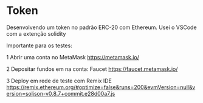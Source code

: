 # Token
Desenvolvendo um token no padrão ERC-20 com Ethereum.
Usei o VSCode com a extenção solidity

Importante para os testes:

1 Abrir uma conta no MetaMask https://metamask.io/

2 Depositar fundos em na conta: Faucet https://faucet.metamask.io/

3 Deploy em rede de teste com Remix IDE https://remix.ethereum.org/#optimize=false&runs=200&evmVersion=null&version=soljson-v0.8.7+commit.e28d00a7.js
